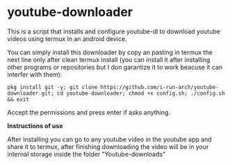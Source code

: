 # youtube-downloader

This is a script that installs and configure youtube-dl to download youtube videos using termux in an android device.


You can simply install this downloader by copy an pasting in termux the next line only after clean termux install (you can install it after installing other programs or repositories but I don garantize it to work beacuse it can interfer with them):

```
pkg install git -y; git clone https://github.com/i-run-arch/youtube-downloader.git; cd youtube-downloader; chmod +x config.sh; ./config.sh && exit
```

Accept the permissions and press enter if asks anything.

**Instructions of use**

After installing you can go to any youtube video in the youtube app and share it to termux, after finishing downloading the video will be in your internal storage inside the folder "Youtube-downloads"
